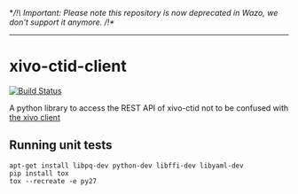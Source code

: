 **/!\ Important: Please note this repository is now deprecated in Wazo, we don't support it anymore. /!\**

---------------------------------

xivo-ctid-client
================

[![Build Status](https://jenkins.wazo.community/buildStatus/icon?job=xivo-ctid-client)](https://jenkins.wazo.community/job/xivo-ctid-client)

A python library to access the REST API of xivo-ctid not to be confused with [the xivo client](https://github.com/wazo-pbx/xivo-client-qt)

Running unit tests
------------------

```
apt-get install libpq-dev python-dev libffi-dev libyaml-dev
pip install tox
tox --recreate -e py27
```
